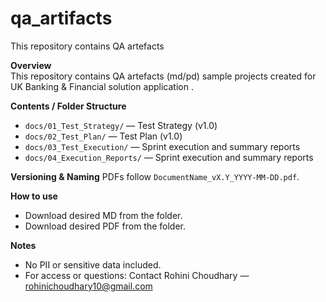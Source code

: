 # qa_artifacts
This repository contains QA artefacts

**Overview**  
This repository contains QA artefacts (md/pd) sample projects created for UK Banking & Financial solution application .

**Contents / Folder Structure**
- `docs/01_Test_Strategy/` — Test Strategy (v1.0)
- `docs/02_Test_Plan/` — Test Plan (v1.0)
- `docs/03_Test_Execution/` — Sprint execution and summary reports
- `docs/04_Execution_Reports/` — Sprint execution and summary reports

**Versioning & Naming**
PDFs follow `DocumentName_vX.Y_YYYY-MM-DD.pdf`.

**How to use**
- Download desired MD from the folder.
- Download desired PDF from the folder.


**Notes**
- No PII or sensitive data included.
- For access or questions: Contact Rohini Choudhary — rohinichoudhary10@gmail.com

